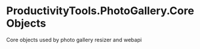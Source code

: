 # ProductivityTools.PhotoGallery.CoreObjects

Core objects used by photo gallery resizer and webapi
